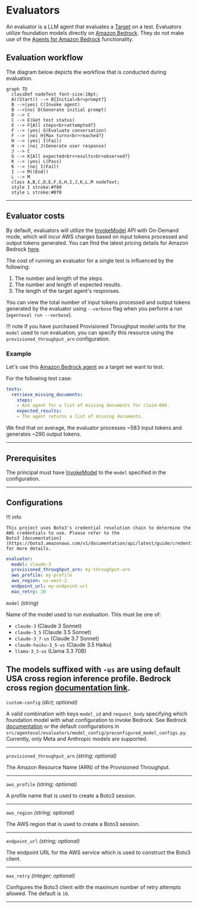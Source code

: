 # Evaluators

An evaluator is a LLM agent that evaluates a [Target](../targets/index.md) on a test. Evaluators utilize foundation models directly on [Amazon Bedrock](https://aws.amazon.com/bedrock/). They do not make use of the [Agents for Amazon Bedrock](https://aws.amazon.com/bedrock/agents/) functionality.
 
## Evaluation workflow

The diagram below depicts the workflow that is conducted during evaluation.

``` mermaid
graph TD
  classDef nodeText font-size:10pt;
  A((Start)) --> B{Initial<br>prompt?}
  B -->|yes| C(Invoke agent)
  B -->|no| D(Generate initial prompt)
  D --> C
  C --> E(Get test status)
  E --> F{All steps<br>attempted?}  
  F --> |yes| G(Evaluate conversation)
  F --> |no| H{Max turns<br>reached?}
  H --> |yes| I(Fail)
  H --> |no| J(Generate user response)
  J --> C
  G --> K{All expected<br>results<br>observed?}
  K --> |yes| L(Pass)
  K --> |no| I(Fail)
  I --> M((End))
  L --> M
  class A,B,C,D,E,F,G,H,I,J,K,L,M nodeText;
  style I stroke:#f00
  style L stroke:#0f0
```

---

## Evaluator costs

By default, evaluators will utilize the [InvokeModel](https://docs.aws.amazon.com/bedrock/latest/APIReference/API_runtime_InvokeModel.html) API with On-Demand mode, which will incur AWS charges based on input tokens processed and output tokens generated. You can find the latest pricing details for Amazon Bedrock [here](https://aws.amazon.com/bedrock/pricing/).

The cost of running an evaluator for a single test is influenced by the following:

1. The number and length of the steps.
2. The number and length of expected results.
3. The length of the target agent's responses.

You can view the total number of input tokens processed and output tokens generated by the evaluator using `--verbose` flag when you perform a run (`agenteval run --verbose`).

!!! note
    If you have purchased Provisioned Throughput model units for the `model` used to run evaluation, you can specify this resource using the `provisioned_throughput_arn` configuration.

### Example

Let's use this [Amazon Bedrock agent](https://github.com/aws-samples/amazon-bedrock-workshop/tree/main/05_Agents/insurance_claims_agent/without_kb) as a target we want to test.

For the following test case:

```yaml title="agenteval.yml"
tests:
  retrieve_missing_documents:
    steps:
    - Ask agent for a list of missing documents for claim-006.
    expected_results:
    - The agent returns a list of missing documents.
```

We find that on average, the evaluator processes ~583 input tokens and generates ~290 output tokens. 

---

## Prerequisites

The principal must have [InvokeModel](https://docs.aws.amazon.com/bedrock/latest/APIReference/API_runtime_InvokeModel.html) to the `model` specified in the configuration.

---

## Configurations

!!! info

    This project uses Boto3's credential resolution chain to determine the AWS credentials to use. Please refer to the
    Boto3 [documentation](https://boto3.amazonaws.com/v1/documentation/api/latest/guide/credentials.html) for more details.
   
```yaml title="agenteval.yml"
evaluator:
  model: claude-3
  provisioned_throughput_arn: my-throughput-arn
  aws_profile: my-profile
  aws_region: us-west-2
  endpoint_url: my-endpoint-url
  max_retry: 10

```

`model` _(string)_

Name of the model used to run evaluation. This must be one of:

- `claude-3` (Claude 3 Sonnet)
- `claude-3_5` (Claude 3.5 Sonnet)
- `claude-3_7-us` (Claude 3.7 Sonnet)
- `claude-haiku-3_5-us` (Claude 3.5 Haiku)
- `llama-3_3-us` (Llama 3.3 70B)

The models suffixed with `-us` are using default USA cross region inference profile. Bedrock cross region [documentation link](https://docs.aws.amazon.com/bedrock/latest/userguide/inference-profiles-support.html).
---

`custom-config` _(dict; optional)_

A valid combination with keys `model_id` and `request_body` specifying which foundation model with what configuration to invoke
Bedrock. See Bedrock [documentation](https://docs.aws.amazon.com/bedrock/latest/APIReference/API_runtime_InvokeModel.html#API_runtime_InvokeModel_RequestSyntax) or the default configurations in `src/agenteval/evaluators/model_config/preconfigured_model_configs.py`.
Currently, only Meta and Anthropic models are supported.

---

`provisioned_throughput_arn` _(string; optional)_

The Amazon Resource Name (ARN) of the Provisioned Throughput.

---

`aws_profile` _(string; optional)_

A profile name that is used to create a Boto3 session.

---

`aws_region` _(string; optional)_

The AWS region that is used to create a Boto3 session.

---

`endpoint_url` _(string; optional)_

The endpoint URL for the AWS service which is used to construct the Boto3 client.

---

`max_retry` _(integer; optional)_

Configures the Boto3 client with the maximum number of retry attempts allowed. The default is `10`.

---
